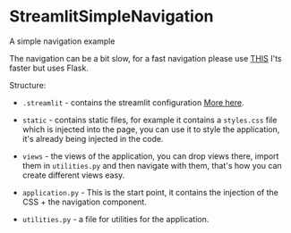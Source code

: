 # StreamlitSimpleNavigation
A simple navigation example

The navigation can be a bit slow, for a fast navigation please use [THIS](https://discuss.streamlit.io/t/streamlit-navbar/14936) I'ts faster but uses Flask.

Structure:

- `.streamlit` - contains the streamlit configuration [More here](https://docs.streamlit.io/library/advanced-features/configuration).

- `static` - contains static files, for example it contains a `styles.css` file which is injected into the page, you can use it to style the application, it's already being injected in the code.

- `views` - the views of the application, you can drop views there, import them in `utilities.py` and then navigate with them, that's how you can create different views easy.

- `application.py` - This is the start point, it contains the injection of the CSS + the navigation component.

- `utilities.py` - a file for utilities for the application.